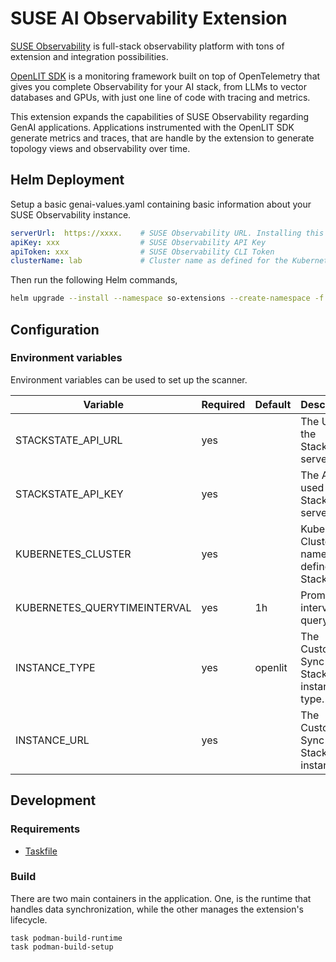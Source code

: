 # SUSE AI Observability Extension

[SUSE Observability](https://docs.stackstate.com) is full-stack observability platform with tons of extension and integration possibilities.

[OpenLIT SDK](https://github.com/openlit/openlit/tree/main/sdk/python) is a monitoring framework built on top of OpenTelemetry that gives you complete Observability for your AI stack, from LLMs to vector databases and GPUs, with just one line of code with tracing and metrics.

This extension expands the capabilities of SUSE Observability regarding GenAI applications. Applications instrumented with the OpenLIT SDK generate metrics and traces, that are handle by the extension to generate topology views and observability over time.

## Helm Deployment

Setup a basic genai-values.yaml containing basic information about your SUSE Observability instance.

```yaml
serverUrl:  https://xxxx.    # SUSE Observability URL. Installing this Chart within the same cluster from SUSE Observability allows you to use http://suse-observability-router.suse-observability.svc.cluster.local:8080
apiKey: xxx                  # SUSE Observability API Key
apiToken: xxx                # SUSE Observability CLI Token
clusterName: lab             # Cluster name as defined for the Kubernetes StackPack instance in SUSE Observability
```

Then run the following Helm commands,

```bash
helm upgrade --install --namespace so-extensions --create-namespace -f genai_values.yaml suse-ai-observability ./helm

```

## Configuration

### Environment variables

Environment variables can be used to set up the scanner.

| Variable                     | Required | Default | Description                                      |
|------------------------------|----------|---------|--------------------------------------------------|
| STACKSTATE_API_URL           | yes      |         | The URL to the StackState server                 |
| STACKSTATE_API_KEY           | yes      |         | The API key used by the StackState server        |
| KUBERNETES_CLUSTER           | yes      |         | Kubernetes Cluster name as defined in StackState |
| KUBERNETES_QUERYTIMEINTERVAL | yes      | 1h      | Promql interval query over.                      |
| INSTANCE_TYPE                | yes      | openlit | The Custom Sync StackPack instance type.          |
| INSTANCE_URL                 | yes      |         | The Custom Sync StackPack instance url            |


## Development

### Requirements

- [Taskfile](https://taskfile.dev/installation/)

### Build

There are two main containers in the application. One, is the runtime that handles data synchronization, while the other manages the extension's lifecycle.

```shell
task podman-build-runtime
task podman-build-setup
```
